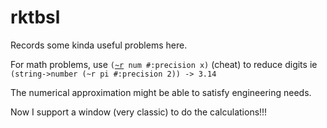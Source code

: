 # rktbsl
Records some kinda useful problems here.

For math problems, use `(`[`~r`](https://docs.racket-lang.org/reference/strings.html?q=~r#%28def._%28%28lib._racket%2Fformat..rkt%29._~7er%29%29)` num #:precision x)` (cheat) to reduce digits ie  
`(string->number (~r pi #:precision 2)) -> 3.14`

The numerical approximation might be able to satisfy engineering needs.

Now I support a window (very classic) to do the calculations!!!
